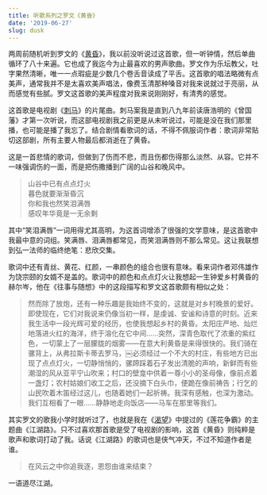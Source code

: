 ```yaml
---
title: 听歌系列之罗文《黄昏》
date: '2019-06-27'
slug: dusk
---
```


两周前随机听到罗文的《[黄昏](https://music.163.com/song?id=112143&userid=318661386)》，我以前没听说过这首歌，但一听钟情，然后单曲循环了八十来遍。它也成了我迄今为止最喜欢的男声歌曲。罗文作为乐坛教父，吐字果然清晰，唯一一点瑕疵是少数几个卷舌音读成了平舌。这首歌的唱法略微有点美声，通常我并不是太喜欢美声唱法，像费玉清那种嗓音对我来说就过于亮丽，从而感觉有些腻。罗文这首歌的美声程度对我来说刚刚好，有清秀的感觉。

这首歌是电视剧《[刺马](https://baike.baidu.com/item/刺马/10072179)》的片尾曲。刺马案我是直到八九年前读唐浩明的《曾国藩》才第一次听说，而这部电视剧我之前更是从未听说过，可能是没在我们那里播，也可能是播了我忘了。结合剧情看歌词的话，不得不佩服词作者：歌词非常贴切这部剧，所有主要人物最后都消逝在了黄昏。

这是一首悲情的歌词，但做到了伤而不悲，而且伤都伤得那么淡然、从容。它并不一味强调伤的一面，而是把伤撒播到广阔的山谷和晚风中。

> 山谷中已有点点灯火  
暮色就要渐渐昏沉  
你和我也然笑泪满唇  
感叹年华竟是一无余剩

其中“笑泪满唇”一词用得尤其高明，为这首词增添了很强的文学意味，是这首歌中我最中意的词组。笑满唇、泪满唇都常见，而笑泪满唇则不那么常见。这让我联想到弘一法师的临终绝笔：悲欣交集。

歌词中还有青丝、黄花、红颜，一串颜色的组合也很有意味。看来词作者邓伟雄作为饶宗颐的女婿不是盖的。歌词中的颜色和点点灯火让我想起一生钟爱乡村黄昏的赫尔岑，他在《往事与随想》中的这段描写和罗文这首歌颇有相似之处：

> 然而除了放炮，还有一种乐趣是我始终不变的，这就是对乡村晚景的爱好。即使现在，它们对我说来仍像当初一样，是虔诚、安谧和诗意的时刻。近来我生活中一段光辉可爱的经历，也使我想起乡村的黄昏。太阳庄严地、灿烂地落进火红的海洋，终于溶化在它中间……突然，深青色取代了浓重的紫红色，一切蒙上了一层朦胧的烟雾——在意大利黄昏是来得很快的。我们骑在骡背上，从弗拉斯卡蒂去罗马，￼必须经过一个不大的村庄，有些地方已出现了点点灯火，一切静悄悄的，骡蹄踩着石子发出清脆的声响，新鲜而有些潮湿的风从亚平宁山吹来；村口的壁龛中供着一尊小小的圣母像，像前点着一盏灯；农村姑娘们收工之后，还没摘下白头巾，便跪在像前祷告；行乞的山民吹着木笛经过这儿，也随着她们一起祈祷。我深有感触，也深为激动。我们互相看了一眼……静静地走向饭店——马车在那里等我们。

其实罗文的歌我小学时就听过了，也就是我在《[渴望](/cn/2018/12/craving/)》中提过的《莲花争霸》的主题曲《江湖路》。只不过喜欢那首歌是受了电视剧的影响，这首《黄昏》则纯粹是歌声和歌词打动了我。话说《江湖路》的歌词也是侠气冲天，不过不知道作者是谁。

> 在风云之中你追我逐，恩怨由谁来结束？

一语道尽江湖。
